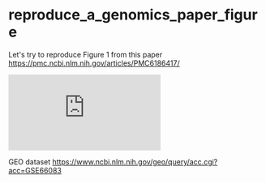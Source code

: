 # reproduce_a_genomics_paper_figure

Let's try to reproduce Figure 1 from this paper https://pmc.ncbi.nlm.nih.gov/articles/PMC6186417/

![](https://www.ncbi.nlm.nih.gov/core/lw/2.0/html/tileshop_pmc/tileshop_pmc_inline.html?title=Click%20on%20image%20to%20zoom&p=PMC3&id=6186417_emss-79986-f001.jpg)

GEO dataset https://www.ncbi.nlm.nih.gov/geo/query/acc.cgi?acc=GSE66083
